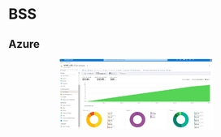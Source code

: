 # BSS

## Azure

<p align="middle">
    <img src="/Docs/Images/BSS/BSS.PNG" alt="Dishpointer" width="60%" height="60%">
</p>

